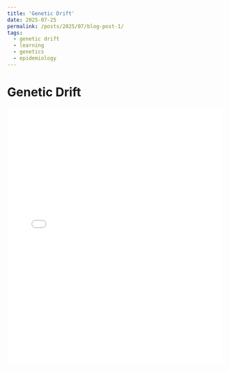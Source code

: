 ```yaml
---
title: 'Genetic Drift'
date: 2025-07-25
permalink: /posts/2025/07/blog-post-1/
tags:
  - genetic drift
  - learning
  - genetics
  - epidemiology
---
```


Genetic Drift
=========
<iframe src="files/genetic_drift.html" width="100%" height="600px" style="border:none;"></iframe>
